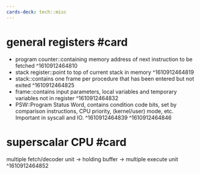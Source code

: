 ```yaml
---
cards-deck: tech::misc
---
```


# general registers #card
- program counter::containing memory address of next instruction to be fetched
^1610912464810
- stack register::point to top of current stack in memory
^1610912464819
- stack::contains one frame per procedure that has been entered but not exited
^1610912464825
- frame::contains input parameters, local variables and temporary variables not in register
^1610912464832
- PSW::Program Status Word, contains condition code bits, set by comparison instructions, CPU priority, (kernel/user) mode, etc. Important in syscall and IO.
^1610912464839
^1610912464846

# superscalar CPU #card
multiple fetch/decoder unit -> holding buffer -> multiple execute unit
^1610912464852
